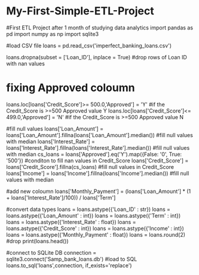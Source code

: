 # My-First-Simple-ETL-Project
#First ETL Project after 1 month of studying data analytics
import pandas as pd
import numpy as np
import sqlite3

#load CSV file
loans = pd.read_csv('imperfect_banking_loans.csv')

loans.dropna(subset = ['Loan_ID'], inplace = True) #drop rows of Loan ID with nan values

# fixing Approved coloumn
loans.loc[loans['Credit_Score']>= 500.0,'Approved'] = 'Y' #if the Credit_Score is >=500 Approved value Y
loans.loc[loans['Credit_Score']<= 499.0,'Approved'] = 'N' #if the Credit_Score is >=500 Approved value N

#fill null values
loans['Loan_Amount'] = loans['Loan_Amount'].fillna(loans['Loan_Amount'].median()) #fill null values with median
loans['Interest_Rate'] = loans['Interest_Rate'].fillna(loans['Interest_Rate'].median()) #fill null values with median
cs_loans = loans['Approved'].eq('Y').map({False: '0', True: '500'}) #conditon to fill nan values in Credit_Score
loans['Credit_Score'] = loans['Credit_Score'].fillna(cs_loans) #fill null values in Credit_Score
loans['Income'] = loans['Income'].fillna(loans['Income'].median()) #fill null values with median

#add new coloumn
loans['Monthly_Payment'] = (loans['Loan_Amount'] * (1 + loans['Interest_Rate']/100)) / loans['Term']

#convert data types
loans = loans.astype({'Loan_ID' : str})
loans = loans.astype({'Loan_Amount' : int})
loans = loans.astype({'Term' : int})
loans = loans.astype({'Interest_Rate' : float})
loans = loans.astype({'Credit_Score' : int})
loans = loans.astype({'Income' : int})
loans = loans.astype({'Monthly_Payment' : float})
loans = loans.round(2)
#drop 
print(loans.head())

#connect to SQLite DB
connection = sqlite3.connect('Samp_bank_loans.db')
#load to SQL
loans.to_sql('loans',connection, if_exists='replace')
